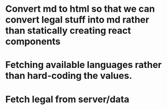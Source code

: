 # Convert md to html so that we can convert legal stuff into md rather than statically creating react components

# Fetching available languages rather than hard-coding the values.

# Fetch legal from server/data
